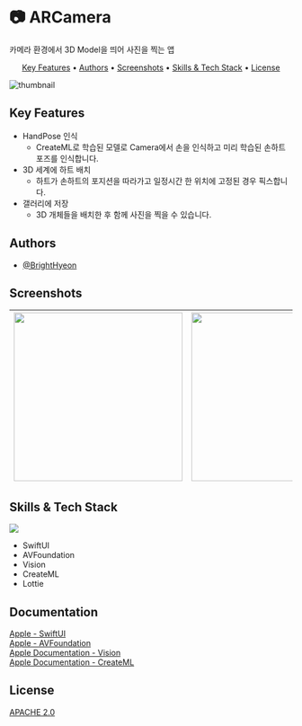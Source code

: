 # 📷 ARCamera
카메라 환경에서 3D Model을 띄어 사진을 찍는 앱

<p align="center">
  <a href="#Key-Features">Key Features</a> •
  <a href="#Authors">Authors</a> •
  <a href="#Screenshots">Screenshots</a> •
  <a href="#Skills--Tech-Stack">Skills & Tech Stack</a> •
  <a href="#License">License</a>
</p>

![thumbnail](https://user-images.githubusercontent.com/95982751/187988899-0bb5dcd5-7d0d-4b7f-9bbe-c849de6bdfac.png)


## Key Features

* HandPose 인식
  - CreateML로 학습된 모델로 Camera에서 손을 인식하고 미리 학습된 손하트 포즈를 인식합니다.
* 3D 세계에 하트 배치
  - 하트가 손하트의 포지션을 따라가고 일정시간 한 위치에 고정된 경우 픽스합니다.
* 갤러리에 저장
  - 3D 개체들을 배치한 후 함께 사진을 찍을 수 있습니다.
  

## Authors

- [@BrightHyeon](https://github.com/BrightHyeon)


## Screenshots
|<img src="https://user-images.githubusercontent.com/95982751/187985176-116d70ce-3365-4b0b-b51e-91274000a146.png" width=300>|<img src="https://user-images.githubusercontent.com/95982751/187985257-e7bcbdcd-96ca-4ab7-b2f3-b90360b5c7a3.png" width=300>|<img src="https://user-images.githubusercontent.com/95982751/187985333-23549477-88d6-49fe-85ed-10e44286f0e0.png" width=300>|
|------|---|---|


## Skills & Tech Stack
<img src="https://img.shields.io/badge/Swift-F05138?style=for-the-badge&logo=Swift&logoColor=white"><br>
* SwiftUI
* AVFoundation
* Vision
* CreateML
* Lottie


## Documentation

[Apple - SwiftUI](https://developer.apple.com/kr/xcode/swiftui/)<br>
[Apple - AVFoundation](https://developer.apple.com/av-foundation/)<br>
[Apple Documentation - Vision](https://developer.apple.com/documentation/vision)<br>
[Apple Documentation - CreateML](https://developer.apple.com/documentation/createml)


## License

[APACHE 2.0](https://github.com/JungYunseong/NC2-Neis-AgeEstimation/blob/main/LICENSE)
